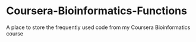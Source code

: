 # Coursera-Bioinformatics-Functions
A place to store the frequently used code from my Coursera Bioinformatics course
